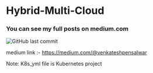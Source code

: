 # Hybrid-Multi-Cloud

### You can see my full posts on medium.com

![GitHub last commit](https://img.shields.io/github/last-commit/venkateshpensalwar/Hybrid-Multi-Cloud)

medium link :-  https://medium.com/@venkateshpensalwar


Note: K8s_yml file is Kubernetes project



